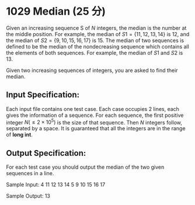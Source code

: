 # 1029 Median (25 分)

Given an increasing sequence S of $N$ integers, the median is the number at the middle position. For example, the median of $S1 = \{ 11, 12, 13, 14 \}$ is 12, and the median of $S2 = \{ 9, 10, 15, 16, 17 \}$ is 15. The median of two sequences is defined to be the median of the nondecreasing sequence which contains all the elements of both sequences. For example, the median of $S1$ and $S2$ is $13$.

Given two increasing sequences of integers, you are asked to find their median.

## Input Specification:
Each input file contains one test case. Each case occupies 2 lines, each gives the information of a sequence. For each sequence, the first positive integer $N (≤ 2×10^5)$ is the size of that sequence. Then $N$ integers follow, separated by a space. It is guaranteed that all the integers are in the range of **long int**.

## Output Specification:
For each test case you should output the median of the two given sequences in a line.

Sample Input:
4 11 12 13 14
5 9 10 15 16 17

Sample Output:
13
